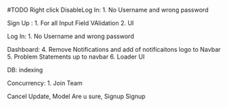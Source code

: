 #TODO
Right click DisableLog In:
    1. No Username and wrong password

Sign Up :
    1. For all Input Field VAlidation
    2. UI

Log In:
    1. No Username and wrong password
    
Dashboard:
    4. Remove Notifications and add of notificaitons logo to Navbar
    5. Problem Statements up to navbar
    6. Loader UI

DB:
    indexing

Concurrency:
    1. Join Team

Cancel Update, Model Are u sure, Signup Signup 
